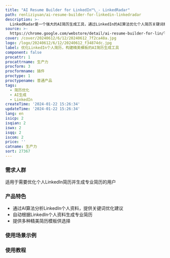 ```yaml
---
title: "AI Resume Builder for LinkedIn™\_- LinkedRadar"
path: renliziyuan/ai-resume-builder-for-linkedin-linkedradar
description: >-
  LinkedRadar是一个强大的AI简历生成工具，通过LinkedIn的AI算法优化个人简历关键词和写作，提高在招聘人员搜索中的可见性。用户可以在10秒内根据LinkedIn个人资料自动生成专业的简历，并选择适合自己的模板。LinkedRadar还提供个性化的标题和简介建议，使个人简历更具吸引力。详情请访问官方网址。
source: >-
  https://chrome.google.com/webstore/detail/ai-resume-builder-for-lin/lijdbieejfmoifapddolljfclangkeld?hl=en-US
cover: /cover/20240612/6/12/20240612_7f2ca48a.jpg
logo: /logo/20240612/6/12/20240612_f34874dc.jpg
label: 优化LinkedIn个人简历，构建精美模板的AI简历生成工具
component: false
procattr: 1
procattrname: 生产力
procform: 3
procformname: 插件
proctype: 1
proctypename: 普通产品
tags:
  - 简历优化
  - AI生成
  - LinkedIn
createTime: '2024-01-22 15:26:34'
updateTime: '2024-01-22 15:26:34'
lang: en
isicp: 2
isqian: 2
iswx: 2
isqq: 2
iscom: 2
price: ''
catname: 生产力
sort: 27367
---
```




### 需求人群
适用于需要优化个人LinkedIn简历并生成专业简历的用户

### 产品特色
- 通过AI算法分析LinkedIn个人资料，提供关键词优化建议
- 自动根据LinkedIn个人资料生成专业简历
- 提供多种精美简历模板供选择

### 使用场景示例


### 使用教程


  
